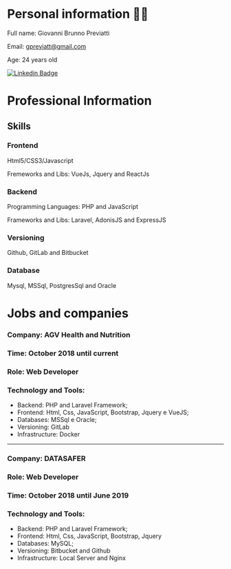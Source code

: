 # Personal information 👨‍💻

Full name: Giovanni Brunno Previatti

Email: gpreviatt@gmail.com

Age: 24 years old

[![Linkedin Badge](https://img.shields.io/badge/-LinkedIn-blue?style=flat-square&logo=Linkedin&logoColor=white&link=https://www.linkedin.com/in/felipefialho)](https://www.linkedin.com/in/giovanni-b-previatti-32227011a)

# Professional Information

## Skills

### Frontend
Html5/CSS3/Javascript

Fremeworks and Libs: VueJs, Jquery and ReactJs

### Backend
Programming Languages: PHP and JavaScript

Frameworks and Libs: Laravel, AdonisJS and ExpressJS

### Versioning
Github, GitLab and Bitbucket

### Database
Mysql, MSSql, PostgresSql and Oracle

# Jobs and companies

### Company: AGV Health and Nutrition

### Time: October 2018 until current

### Role: Web Developer

### Technology and Tools:

- Backend: PHP and Laravel Framework;
- Frontend: Html, Css, JavaScript, Bootstrap, Jquery e VueJS;
- Databases: MSSql e Oracle;
- Versioning: GitLab
- Infrastructure: Docker

---

### Company: DATASAFER

### Role: Web Developer

### Time: October 2018 until June 2019

### Technology and Tools:

- Backend: PHP and Laravel Framework;
- Frontend: Html, Css, JavaScript, Bootstrap, Jquery
- Databases: MySQL;
- Versioning: Bitbucket and Github
- Infrastructure: Local Server and Nginx
